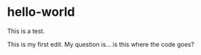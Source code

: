 # hello-world
This is a test.

This is my first edit. My question is... is this where the code goes?

